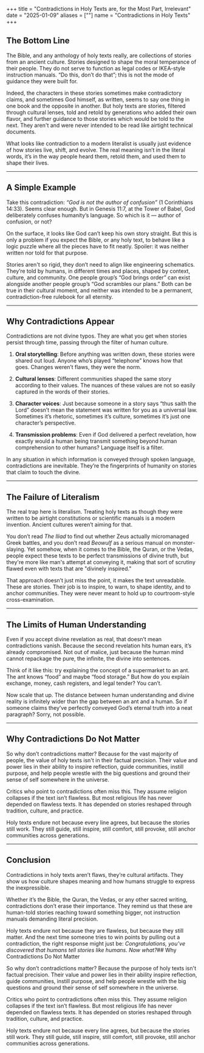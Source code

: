 +++
title = "Contradictions in Holy Texts are, for the Most Part, Irrelevant"
date = "2025-01-09"
aliases = [""]
name = "Contradictions in Holy Texts"
+++

## The Bottom Line

The Bible, and any anthology of holy texts really, are collections of stories from an ancient culture. Stories designed to shape the moral temperance of their people. They do not serve to function as legal codes or IKEA-style instruction manuals. “Do this, don’t do that”; this is not the mode of guidance they were built for.

Indeed, the characters in these stories sometimes make contradictory claims, and sometimes God himself, as written, seems to say one thing in one book and the opposite in another. But holy texts are stories, filtered through cultural lenses, told and retold by generations who added their own flavor, and further guidance to those stories which would be told to the next. They aren't and were never intended to be read like airtight technical documents.

What looks like contradiction to a modern literalist is usually just evidence of how stories live, shift, and evolve. The real meaning isn’t in the literal words, it’s in the way people heard them, retold them, and used them to shape their lives.

---

## A Simple Example

Take this contradiction: *“God is not the author of confusion”* (1 Corinthians 14:33). Seems clear enough. But in Genesis 11:7, at the Tower of Babel, God deliberately confuses humanity’s language. So which is it — author of confusion, or not?

On the surface, it looks like God can’t keep his own story straight. But this is only a problem if you expect the Bible, or any holy text, to behave like a logic puzzle where all the pieces have to fit neatly. Spoiler: it was neither written nor told for that purpose.

Stories aren't so rigid, they don’t need to align like engineering schematics. They’re told by humans, in different times and places, shaped by context, culture, and community. One people group’s “God brings order” can exist alongside another people group’s “God scrambles our plans.” Both can be true in their cultural moment, and neither was intended to be a permanent, contradiction-free rulebook for all eternity.

---

## Why Contradictions Appear

Contradictions are not divine typos. They are what you get when stories persist through time, passing through the filter of human culture.

1. **Oral storytelling**: Before anything was written down, these stories were shared out loud. Anyone who’s played “telephone” knows how that goes. Changes weren’t flaws, they were the norm.

2. **Cultural lenses**: Different communities shaped the same story according to their values. The nuances of these values are not so easily captured in the words of their stories.

3. **Character voices**: Just because someone in a story says “thus saith the Lord” doesn’t mean the statement was written for you as a universal law. Sometimes it’s rhetoric, sometimes it’s culture, sometimes it’s just one character’s perspective.

4. **Transmission problems**: Even if God delivered a perfect revelation, how exactly would a human being transmit something beyond human comprehension to other humans? Language itself is a filter.

In any situation in which information is conveyed through spoken language, contradictions are inevitable. They’re the fingerprints of humanity on stories that claim to touch the divine.

---

## The Failure of Literalism

The real trap here is literalism. Treating holy texts as though they were written to be airtight constitutions or scientific manuals is a modern invention. Ancient cultures weren’t aiming for that.

You don’t read *The Iliad* to find out whether Zeus actually micromanaged Greek battles, and you don’t read *Beowulf* as a serious manual on monster-slaying. Yet somehow, when it comes to the Bible, the Quran, or the Vedas, people expect these texts to be perfect transmissions of divine truth, but they're more like man's attempt at conveying it, making that sort of scrutiny flawed even with texts that are "divinely inspired."

That approach doesn’t just miss the point, it makes the text unreadable. These are stories. Their job is to inspire, to warn, to shape identity, and to anchor communities. They were never meant to hold up to courtroom-style cross-examination.

---

## The Limits of Human Understanding

Even if you accept divine revelation as real, that doesn’t mean contradictions vanish. Because the second revelation hits human ears, it’s already compromised. Not out of malice, just because the human mind cannot repackage the pure, the infinite, the divine into sentences.

Think of it like this: try explaining the concept of a supermarket to an ant. The ant knows “food” and maybe “food storage.” But how do you explain exchange, money, cash registers, and legal tender? You can’t.

Now scale that up. The distance between human understanding and divine reality is infinitely wider than the gap between an ant and a human. So if someone claims they’ve perfectly conveyed God’s eternal truth into a neat paragraph? Sorry, not possible. 

---

## Why Contradictions Do Not Matter

So why don’t contradictions matter? Because for the vast majority of people, the value of holy texts isn't in their factual precision. Their value and power lies in their ability to inspire reflection, guide communities, instill purpose, and help people wrestle with the big questions and ground their sense of self somewhere in the universe.

Critics who point to contradictions often miss this. They assume religion collapses if the text isn’t flawless. But most religious life has never depended on flawless texts. It has depended on stories reshaped through tradition, culture, and practice.

Holy texts endure not because every line agrees, but because the stories still work. They still guide, still inspire, still comfort, still provoke, still anchor communities across generations.

---

## Conclusion

Contradictions in holy texts aren’t flaws, they’re cultural artifacts. They show us how culture shapes meaning and how humans struggle to express the inexpressible.

Whether it’s the Bible, the Quran, the Vedas, or any other sacred writing, contradictions don’t erase their importance. They remind us that these are human-told stories reaching toward something bigger, not instruction manuals demanding literal precision.

Holy texts endure not because they are flawless, but because they still matter. And the next time someone tries to win points by pulling out a contradiction, the right response might just be: *Congratulations, you’ve discovered that humans tell stories like humans. Now what?*## Why Contradictions Do Not Matter

So why don’t contradictions matter? Because the purpose of holy texts isn't factual precision. Their value and power lies in their ability inspire reflection, guide communities, instill purpose, and help people wrestle with the big questions and ground their sense of self somewhere in the universe.

Critics who point to contradictions often miss this. They assume religion collapses if the text isn’t flawless. But most religious life has never depended on flawless texts. It has depended on stories reshaped through tradition, culture, and practice.

Holy texts endure not because every line agrees, but because the stories still work. They still guide, still inspire, still comfort, still provoke, still anchor communities across generations.
